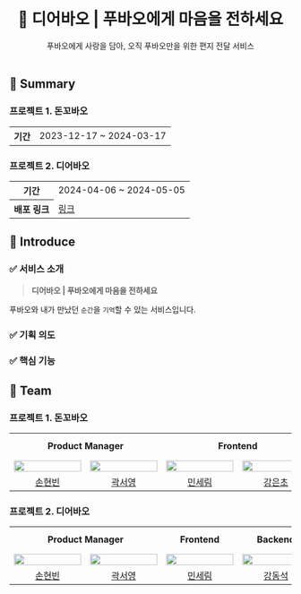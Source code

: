 <div align='center'>
  <h1>🐼 디어바오 | 푸바오에게 마음을 전하세요</h1>
  <div>푸바오에게 사랑을 담아, 오직 푸바오만을 위한 편지 전달 서비스</div>
  <br/>

</div>

## 📌 Summary
### 프로젝트 1. 돈꼬바오
<table>
    <tr>
        <th>기간</th>
        <td>2023-12-17 ~ 2024-03-17 </td>
    </tr>
</table>

### 프로젝트 2. 디어바오
<table>
    <tr>
        <th>기간</th>
        <td>2024-04-06 ~ 2024-05-05 </td>
    </tr>
    <tr>
        <th>배포 링크</th>
        <td><a href="https://mydearbao.vercel.app/">링크</a></td>
    </tr>
</table>

## 📌 Introduce
### ✅ 서비스 소개
> **디어바오 | 푸바오에게 마음을 전하세요**

푸바오와 내가 만났던 `순간`을 `기억`할 수 있는 서비스입니다.

### ✅ 기획 의도

### ✅ 핵심 기능

## 📌 Team
### 프로젝트 1. 돈꼬바오
<table>
  <tr>
    <td align="center" colspan="2">
      <b>Product Manager</b>
    </td>
    <td align="center" colspan="2">
      <b>Frontend</b>
    </td>
    <td align="center" colspan="1">
      <b>Backend</b>
    </td>
    <td align="center" colspan="1">
      <b>UI/UX Designer</b>
    </td>
  </tr>
  <tr>
    <td>
      <img src="https://i.pinimg.com/564x/ee/7c/ef/ee7cefd767e1538b355817c28f89d8e5.jpg" width="120px" height="15%"/>
    </td>
    <td>
      <img src="https://i.pinimg.com/564x/ee/7c/ef/ee7cefd767e1538b355817c28f89d8e5.jpg" width="120px" height="15%"/>
    </td>
    <td>
      <img src="https://avatars.githubusercontent.com/u/97885933?v=4" width="120px" height="15%"/>
    </td>
    <td>
      <img src="https://avatars.githubusercontent.com/u/107094445?v=4" width="120px" height="15%"/>
    </td>
    <td>
      <img src="https://avatars.githubusercontent.com/u/97747863?v=4" width="120px" height="15%"/>
    </td>
    <td>
      <img src="https://avatars.githubusercontent.com/u/80613652?v=4" width="120px" height="15%"/>
    </td>
  </tr>
  <tr>
    <td align="center">
      <a href="">
      손현빈
      </a>
    </td>
    <td align="center">
      <a href="">
      곽서영
      </a>
    </td>
    <td align="center">
      <a href="https://github.com/anonymousRecords">
      민세림
      </a>
    </td>
    <td align="center">
      <a href="https://github.com/cho7778">
      강은초
      </a>
    </td>
    <td align="center">
      <a href="https://github.com/wcorn">
      강동석
      </a>
    </td>
    <td align="center">
      <a href="https://github.com/N3ON210">
      유진아
      </a>
    </td>
  </tr>
</table>

### 프로젝트 2. 디어바오
<table>
  <tr>
    <td align="center" colspan="2">
      <b>Product Manager</b>
    </td>
    <td align="center" colspan="1">
      <b>Frontend</b>
    </td>
    <td align="center" colspan="1">
      <b>Backend</b>
    </td>
    <td align="center" colspan="1">
      <b>UI/UX Designer</b>
    </td>
    <td align="center" colspan="2">
      <b>Character Designer</b>
    </td>
  </tr>
  <tr>
    <td>
      <img src="https://i.pinimg.com/564x/ee/7c/ef/ee7cefd767e1538b355817c28f89d8e5.jpg" width="120px" height="15%"/>
    </td>
    <td>
      <img src="https://i.pinimg.com/564x/ee/7c/ef/ee7cefd767e1538b355817c28f89d8e5.jpg" width="120px" height="15%"/>
    </td>
    <td>
      <img src="https://avatars.githubusercontent.com/u/97885933?v=4" width="120px" height="15%"/>
    </td>
    <td>
      <img src="https://avatars.githubusercontent.com/u/97747863?v=4" width="120px" height="15%"/>
    </td>
    <td>
      <img src="https://avatars.githubusercontent.com/u/80613652?v=4" width="120px" height="15%"/>
    </td>
    <td>
      <img src="https://github.com/seoul-women-tech-hackathon-team5/.github/assets/97885933/3d410ad2-e257-41cc-b274-d92c5926747b" width="120px" height="15%"/>
    </td>
    <td>
      <img src="https://avatars.githubusercontent.com/u/99808693?v=4" width="120px" height="15%"/>
    </td>
  </tr>
  <tr>
    <td align="center">
      <a href="">
      손현빈
      </a>
    </td>
    <td align="center">
      <a href="">
      곽서영
      </a>
    </td>
    <td align="center">
      <a href="https://github.com/anonymousRecords">
      민세림
      </a>
    </td>
    <td align="center">
      <a href="https://github.com/wcorn">
      강동석
      </a>
    </td>
    <td align="center">
      <a href="https://github.com/N3ON210">
      유진아
      </a>
    </td>
    <td align="center">
      <a href="yungeunyang@naver.com">
      이윤수
      </a>
    </td>
        <td align="center">
      <a href="https://github.com/edv-Shin">
      신동원
      </a>
    </td>
  </tr>
</table>
